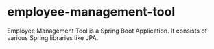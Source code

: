 # employee-management-tool
Employee Management Tool is a Spring Boot Application. It consists of various Spring libraries like JPA.
